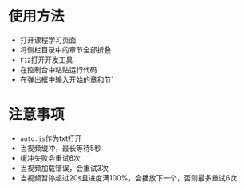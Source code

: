 # 使用方法
- 打开课程学习页面
- 将侧栏目录中的章节全部折叠
- `F12`打开开发工具
- 在控制台中粘贴运行代码
- 在弹出框中输入开始的章和节`

# 注意事项
- `auto.js`作为txt打开
- 当视频缓冲，最长等待5秒
- 缓冲失败会重试6次
- 当视频加载错误，会重试3次
- 当视频暂停超过20s且进度满100%，会播放下一个，否则最多重试6次
